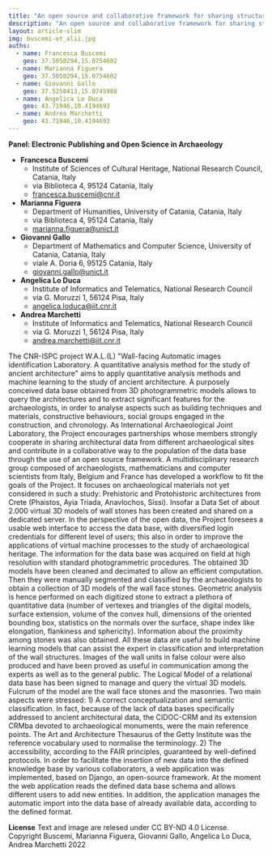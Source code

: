 ```yaml
---
title: "An open source and collaborative framework for sharing structured archaeological 3D data"
description: "An open source and collaborative framework for sharing structured archaeological 3D data"
layout: article-slim
img: buscemi-et_alii.jpg
auths:
  - name: Francesca Buscemi
    geo: 37.5050294,15.0754602
  - name: Marianna Figuera
    geo: 37.5050294,15.0754602
  - name: Giovanni Gallo
    geo: 37.5258413,15.0745988
  - name: Angelica Lo Duca
    geo: 43.71946,10.4194693
  - name: Andrea Marchetti
    geo: 43.71946,10.4194693
---
```


**Panel: Electronic Publishing and Open Science in Archaeology**

- **Francesca Buscemi**
  - Institute of Sciences of Cultural Heritage, National Research Council, Catania, Italy
  - via Biblioteca 4, 95124 Catania, Italy
  - [francesca.buscemi@cnr.it](mailto:francesca.buscemi@cnr.it)
 - **Marianna Figuera**
   - Department of Humanities, University of Catania, Catania, Italy
   - via Biblioteca 4, 95124 Catania, Italy
   - [marianna.figuera@unict.it](mailto:marianna.figuera@unict.it)
- **Giovanni Gallo**
  - Department of Mathematics and Computer Science, University of Catania, Catania, Italy
  - viale A. Doria 6, 95125 Catania, Italy
  - [giovanni.gallo@unict.it](mailto:giovanni.gallo@unict.it)
- **Angelica Lo Duca**
  - Institute of Informatics and Telematics, National Research Council
  - via G. Moruzzi 1, 56124 Pisa, Italy
  - [angelica.loduca@iit.cnr.it](mailto:angelica.loduca@iit.cnr.it)
 - **Andrea Marchetti**
   - Institute of Informatics and Telematics, National Research Council
   - via G. Moruzzi 1, 56124 Pisa, Italy
   - [andrea.marchetti@iit.cnr.it](mailto:andrea.marchetti@iit.cnr.it)


The CNR-ISPC project W.A.L.(L) "Wall-facing Automatic images identification Laboratory. A quantitative analysis method for the study of ancient architecture" aims to apply quantitative analysis methods and machine learning to the study of ancient architecture.
A purposely conceived data base obtained from 3D photogrammetric models allows to query the architectures and to extract significant features for the archaeologists, in order to analyse aspects such as building techniques and materials, constructive behaviours, social groups engaged in the construction, and chronology.
As International Archaeological Joint Laboratory, the Project encourages partnerships whose members strongly cooperate in sharing architectural data from different archaeological sites and contribute in a collaborative way to the population of the data base through the use of an open source framework.
A multidisciplinary research group composed of archaeologists, mathematicians and computer scientists from Italy, Belgium and France has developed a workflow to fit the goals of the Project.
It focuses on archaeological materials not yet considered in such a study: Prehistoric and Protohistoric architectures from Crete (Phaistos, Ayia Triada, Anavlochos, Sissi). Insofar a Data Set of about 2.000 virtual 3D models of wall stones has been created and shared on a dedicated server.
In the perspective of the open data, the Project foresees a usable web interface to access the data base, with diversified login credentials for different level of users; this also in order to improve the applications of virtual machine processes to the study of archaeological heritage.
The information for the data base was acquired on field at high resolution with standard photogrammetric procedures. The obtained 3D models have been cleaned and decimated to allow an efficient computation. Then they were manually segmented and classified by the archaeologists to obtain a collection of 3D models of the wall face stones.
Geometric analysis is hence performed on each digitized stone to extract a plethora of quantitative data (number of vertexes and triangles of the digital models, surface extension, volume of the convex hull, dimensions of the oriented bounding box, statistics on the normals over the surface, shape index like elongation, flankiness and sphericity). Information about the proximity among stones was also obtained. All these data are useful to build machine learning models that can assist the expert in classification and interpretation of the wall structures.
Images of the wall units in false colour were also produced and have been proved as useful in communication among the experts as well as to the general public.
The Logical Model of a relational data base has been signed to manage and query the virtual 3D models. Fulcrum of the model are the wall face stones and the masonries. Two main aspects were stressed: 1) A correct conceptualization and semantic classification. In fact, because of the lack of data bases specifically addressed to ancient architectural data, the CIDOC-CRM and its extension CRMba devoted to archaeological monuments, were the main reference points. The Art and Architecture Thesaurus of the Getty Institute was the reference vocabulary used to normalise the terminology. 2) The accessibility, according to the FAIR principles, guaranteed by well-defined protocols.
In order to facilitate the insertion of new data into the defined knowledge base by various collaborators, a web application was implemented, based on Django, an open-source framework. At the moment the web application reads the defined data base schema and allows different users to add new entities. In addition, the application manages the automatic import into the data base of already available data, according to the defined format.


**License**
Text and image are relesed under CC BY-ND 4.0 License. Copyright Buscemi, Marianna Figuera, Giovanni Gallo, Angelica Lo Duca, Andrea Marchetti 2022